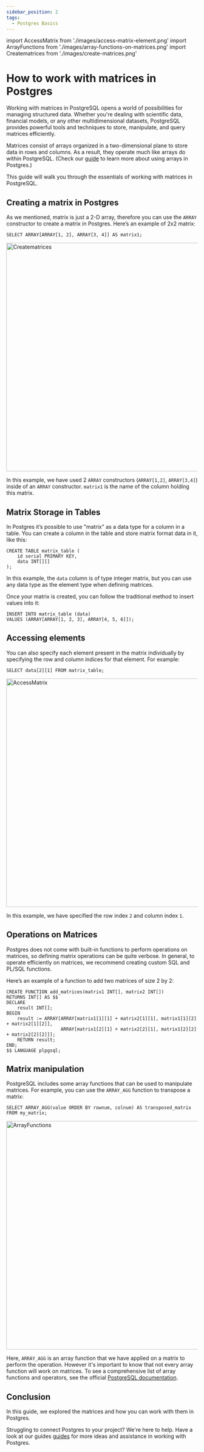 ```yaml
---
sidebar_position: 2
tags:
  - Postgres Basics
---
```


import AccessMatrix from './images/access-matrix-element.png'
import ArrayFunctions from './images/array-functions-on-matrices.png'
import Creatematrices from './images/create-matrices.png'

# How to work with matrices in Postgres

Working with matrices in PostgreSQL opens a world of possibilities for managing structured data. Whether you're dealing with scientific data, financial models, or any other multidimensional datasets, PostgreSQL provides powerful tools and techniques to store, manipulate, and query matrices efficiently.

Matrices consist of arrays organized in a two-dimensional plane to store data in rows and columns. As a result, they operate much like arrays do within PostgreSQL. (Check our [guide](https://tembo.io/docs/postgres_guides/how-to-use-postgresql-arrays/) to learn more about using arrays in Postgres.)

This guide will walk you through the essentials of working with matrices in PostgreSQL.

## Creating a matrix in Postgres

As we mentioned, matrix is just a 2-D array, therefore you can use the `ARRAY` constructor to create a matrix in Postgres. Here’s an example of 2x2 matrix:

```
SELECT ARRAY[ARRAY[1, 2], ARRAY[3, 4]] AS matrix1;
```

<img src={Creatematrices} width="600" alt="Creatematrices" />

In this example, we have used 2 `ARRAY` constructors (`ARRAY[1,2]`, `ARRAY[3,4]`) inside of an `ARRAY` constructor. `matrix1` is the name of the column holding this matrix.

## Matrix Storage in Tables

In Postgres it’s possible to use "matrix" as a data type for a column in a table. You can create a column in the table and store matrix format data in it, like this:

```
CREATE TABLE matrix_table (
    id serial PRIMARY KEY,
    data INT[][]
);
```

In this example, the `data` column is of type integer matrix, but you can use any data type as the element type when defining matrices.

Once your matrix is created, you can follow the traditional method to insert values into it:

```
INSERT INTO matrix_table (data)
VALUES (ARRAY[ARRAY[1, 2, 3], ARRAY[4, 5, 6]]);
```

## Accessing elements

You can also specify each element present in the matrix individually by specifying the row and column indices for that element. For example:

```
SELECT data[2][1] FROM matrix_table;
```

<img src={AccessMatrix} width="600" alt="AccessMatrix" />

In this example, we have specified the row index `2` and column index `1`.

## Operations on Matrices

Postgres does not come with built-in functions to perform operations on matrices, so defining matrix operations can be quite verbose. In general, to operate efficiently on matrices, we recommend creating custom SQL and PL/SQL functions.

Here’s an example of a function to add two matrices of size 2 by 2:

```
CREATE FUNCTION add_matrices(matrix1 INT[], matrix2 INT[])
RETURNS INT[] AS $$
DECLARE
    result INT[];
BEGIN
    result := ARRAY[ARRAY[matrix1[1][1] + matrix2[1][1], matrix1[1][2] + matrix2[1][2]],
                    ARRAY[matrix1[2][1] + matrix2[2][1], matrix1[2][2] + matrix2[2][2]]];
    RETURN result;
END;
$$ LANGUAGE plpgsql;
```

## Matrix manipulation

PostgreSQL includes some array functions that can be used to manipulate matrices. For example, you can use the `ARRAY_AGG` function to transpose a matrix:

```
SELECT ARRAY_AGG(value ORDER BY rownum, colnum) AS transposed_matrix
FROM my_matrix;
```

<img src={ArrayFunctions} width="600" alt="ArrayFunctions" />

Here, `ARRAY_AGG` is an array function that we have applied on a matrix to perform the operation. However it's important to know that not every array function will work on matrices. To see a comprehensive list of array functions and operators, see the official [PostgreSQL documentation](https://www.postgresql.org/docs/current/functions-array.html).

## Conclusion

In this guide, we explored the matrices and how you can work with them in Postgres.

Struggling to connect Postgres to your project? We're here to help. Have a look at our guides [guides](https://tembo.io/docs/category/postgres-guides) for more ideas and assistance in working with Postgres.
